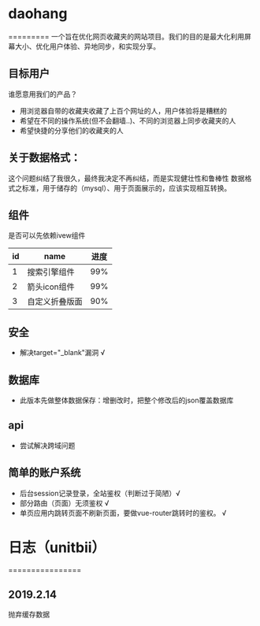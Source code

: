 # daohang
=========
  一个旨在优化网页收藏夹的网站项目。我们的目的是最大化利用屏幕大小、优化用户体验、异地同步，和实现分享。

## 目标用户
  谁愿意用我们的产品？
  * 用浏览器自带的收藏夹收藏了上百个网址的人，用户体验将是糟糕的
  * 希望在不同的操作系统(但不会翻墙..)、不同的浏览器上同步收藏夹的人
  * 希望快捷的分享他们的收藏夹的人

## 关于数据格式：
  这个问题纠结了我很久，最终我决定不再纠结，而是实现健壮性和鲁棒性
  数据格式之标准，用于储存的（mysql）、用于页面展示的，应该实现相互转换。

## 组件
  是否可以先依赖ivew组件

  | id | name | 进度 |
  | -  | -    | -   |
  | 1  | 搜索引擎组件   | 99% |
  | 2  | 箭头icon组件  | 99% |
  | 3  | 自定义折叠版面 | 90% |

## 安全
  * 解决target="_blank"漏洞 √

## 数据库
  * 此版本先做整体数据保存：增删改时，把整个修改后的json覆盖数据库

## api
  * 尝试解决跨域问题

## 简单的账户系统
  * 后台session记录登录，全站鉴权（判断过于简陋）√
  * 部分路由（页面）无须鉴权 √
  * 单页应用内跳转页面不刷新页面，要做vue-router跳转时的鉴权。 √

# 日志（unitbii）
================
## 2019.2.14
  抛弃缓存数据
